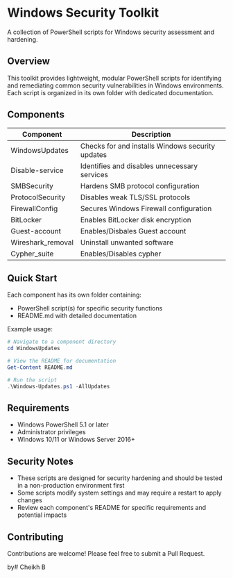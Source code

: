 # Windows Security Toolkit

A collection of PowerShell scripts for Windows security assessment and hardening.

## Overview

This toolkit provides lightweight, modular PowerShell scripts for identifying and remediating common security vulnerabilities in Windows environments. Each script is organized in its own folder with dedicated documentation.

## Components

| Component | Description |
|-----------|-------------|
| WindowsUpdates| Checks for and installs Windows security updates |
| Disable-service | Identifies and disables unnecessary services |
| SMBSecurity| Hardens SMB protocol configuration |
| ProtocolSecurity| Disables weak TLS/SSL protocols |
| FirewallConfig| Secures Windows Firewall configuration |
| BitLocker| Enables BitLocker disk encryption |
| Guest-account| Enables/Disbales Guest account |
| Wireshark_removal| Uninstall unwanted software |
| Cypher_suite| Enables/Disables cypher |

## Quick Start

Each component has its own folder containing:
- PowerShell script(s) for specific security functions
- README.md with detailed documentation

Example usage:
```powershell
# Navigate to a component directory
cd WindowsUpdates

# View the README for documentation
Get-Content README.md

# Run the script
.\Windows-Updates.ps1 -AllUpdates
```

## Requirements

- Windows PowerShell 5.1 or later
- Administrator privileges
- Windows 10/11 or Windows Server 2016+

## Security Notes

- These scripts are designed for security hardening and should be tested in a non-production environment first
- Some scripts modify system settings and may require a restart to apply changes
- Review each component's README for specific requirements and potential impacts


## Contributing

Contributions are welcome! Please feel free to submit a Pull Request.


by# Cheikh B